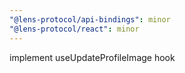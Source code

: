 ```yaml
---
"@lens-protocol/api-bindings": minor
"@lens-protocol/react": minor
---
```


implement useUpdateProfileImage hook

